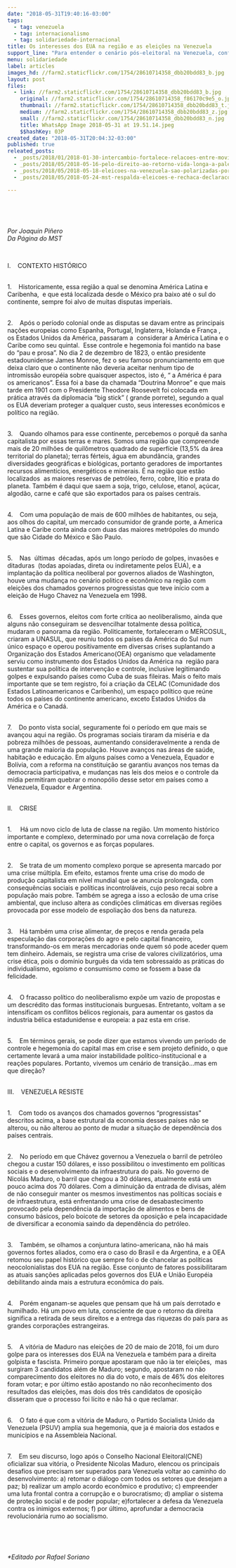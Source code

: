 ```yaml
---
date: "2018-05-31T19:40:16-03:00"
tags:
  - tag: venezuela
  - tag: internacionalismo
  - tag: solidariedade-internacional
title: Os interesses dos EUA na região e as eleições na Venezuela
support_line: "Para entender o cenário pós-eleitoral na Venezuela, confira o diário de bordo e análise de nosso militante que acompanhou de perto o processo."
menu: solidariedade
label: articles
images_hd: //farm2.staticflickr.com/1754/28610714358_dbb20bdd83_b.jpg
layout: post
files:
  - link: //farm2.staticflickr.com/1754/28610714358_dbb20bdd83_b.jpg
    original: //farm2.staticflickr.com/1754/28610714358_f86170c9e5_o.jpg
    thumbnail: //farm2.staticflickr.com/1754/28610714358_dbb20bdd83_t.jpg
    medium: //farm2.staticflickr.com/1754/28610714358_dbb20bdd83_z.jpg
    small: //farm2.staticflickr.com/1754/28610714358_dbb20bdd83_n.jpg
    title: WhatsApp Image 2018-05-31 at 19.51.14.jpeg
    $$hashKey: 03P
created_date: "2018-05-31T20:04:32-03:00"
published: true
releated_posts:
  - _posts/2018/01/2018-01-30-intercambio-fortalece-relacoes-entre-movimentos-populares-do-brasil-e-da-argentina.md
  - _posts/2018/05/2018-05-16-pelo-direito-ao-retorno-vida-longa-a-palestina.md
  - _posts/2018/05/2018-05-18-eleicoes-na-venezuela-sao-polarizadas-por-debate-economico-saiba-o-que-esta-em-jogo.md
  - _posts/2018/05/2018-05-24-mst-respalda-eleicoes-e-rechaca-declaracoes-contrarias-a-revolucao-bolivariana.md

---
```

<p>&nbsp;</p>

<p>&nbsp;</p>

<p><em>Por Joaquin Pi&ntilde;ero<br />
Da P&aacute;gina do MST</em></p>

<p>&nbsp;</p>

<p>I.&nbsp;&nbsp; &nbsp;CONTEXTO HIST&Oacute;RICO</p>

<p><br />
1.&nbsp;&nbsp; &nbsp;Historicamente, essa regi&atilde;o a qual se denomina Am&eacute;rica Latina e Caribenha,&nbsp; e que est&aacute; localizada desde o M&eacute;xico pra baixo at&eacute; o sul do continente, sempre foi alvo de muitas disputas imperiais.</p>

<p><br />
2.&nbsp;&nbsp; &nbsp;Ap&oacute;s o per&iacute;odo colonial onde as disputas se davam entre as principais na&ccedil;&otilde;es europeias como Espanha, Portugal, Inglaterra, Holanda e Fran&ccedil;a , os Estados Unidos da Am&eacute;rica, passaram a&nbsp; considerar a Am&eacute;rica Latina e o Caribe como seu quintal.&nbsp; Esse controle e hegemonia foi mantido na base do &ldquo;pau e prosa&rdquo;. No dia 2 de dezembro de 1823, o ent&atilde;o presidente estadounidense James Monroe, fez o seu famoso pronunciamento em que deixa claro que o continente n&atilde;o deveria aceitar nenhum tipo de intromiss&atilde;o europ&eacute;ia sobre quaisquer aspectos, isto &eacute;, &ldquo; a Am&eacute;rica &eacute; para os americanos&rdquo;. Essa foi a base da chamada &ldquo;Doutrina Monroe&rdquo; e que mais tarde em 1901 com o Presidente Theodore Roosevelt foi colocada em pr&aacute;tica atrav&eacute;s da diplomacia &ldquo;big stick&rdquo; ( grande porrete), segundo a qual os EUA deveriam proteger a qualquer custo, seus interesses econ&ocirc;micos e pol&iacute;tico na regi&atilde;o.</p>

<p><br />
3.&nbsp;&nbsp; &nbsp;Quando olhamos para esse continente, percebemos o porqu&ecirc; da sanha capitalista por essas terras e mares. Somos uma regi&atilde;o que compreende mais de 20 milh&otilde;es de quil&ocirc;metros quadrado de superf&iacute;cie (13,5% da &aacute;rea territorial do planeta); terras f&eacute;rteis, &aacute;gua em abund&acirc;ncia, grandes diversidades geogr&aacute;ficas e biol&oacute;gicas, portanto geradores de importantes recursos aliment&iacute;cios, energ&eacute;ticos e minerais. &Eacute; na regi&atilde;o que est&atilde;o localizados&nbsp; as maiores reservas de petr&oacute;leo, ferro, cobre, l&iacute;tio e prata do planeta. Tamb&eacute;m &eacute; daqui que saem a soja, trigo, celulose, etanol, a&ccedil;&uacute;car, algod&atilde;o, carne e caf&eacute; que s&atilde;o exportados para os pa&iacute;ses centrais.</p>

<p><br />
4.&nbsp;&nbsp; &nbsp;Com uma popula&ccedil;&atilde;o de mais de 600 milh&otilde;es de habitantes, ou seja, aos olhos do capital, um mercado consumidor de grande porte, a America Latina e Caribe conta ainda com duas das maiores metr&oacute;poles do mundo que s&atilde;o Cidade do M&eacute;xico e S&atilde;o Paulo.</p>

<p><br />
5.&nbsp;&nbsp; &nbsp;Nas&nbsp; &uacute;ltimas&nbsp; d&eacute;cadas, ap&oacute;s um longo per&iacute;odo de golpes, invas&otilde;es e ditaduras&nbsp; (todas apoiadas, direta ou indiretamente pelos EUA), e a implanta&ccedil;&atilde;o da pol&iacute;tica neoliberal por governos aliados de Washington, houve uma mudan&ccedil;a no cen&aacute;rio politico e econ&ocirc;mico na regi&atilde;o com elei&ccedil;&otilde;es dos chamados governos progressistas que teve in&iacute;cio com a elei&ccedil;&atilde;o de Hugo Chavez na Venezuela em 1998.</p>

<p><br />
6.&nbsp;&nbsp; &nbsp;Esses governos, eleitos com forte cr&iacute;tica ao neoliberalismo, ainda que alguns n&atilde;o conseguiram se desvencilhar totalmente dessa pol&iacute;tica, mudaram o panorama da regi&atilde;o. Politicamente, fortaleceram o MERCOSUL, criaram a UNASUL, que reuniu todos os pa&iacute;ses da Am&eacute;rica do Sul num &uacute;nico espa&ccedil;o e operou positivamente em diversas crises suplantando a&nbsp; Organiza&ccedil;&atilde;o dos Estados Americano(OEA) organismo que veladamente serviu como instrumento dos Estados Unidos da Am&eacute;rica na&nbsp; regi&atilde;o para sustentar sua pol&iacute;tica de interven&ccedil;&atilde;o e controle, inclusive legitimando golpes e expulsando pa&iacute;ses como Cuba de suas fileiras. Mais o feito mais importante que se tem registro, foi a cria&ccedil;&atilde;o da CELAC (Comunidade dos Estados Latinoamericanos e Caribenho), um espa&ccedil;o pol&iacute;tico que re&uacute;ne todos os pa&iacute;ses do continente americano, exceto Estados Unidos da Am&eacute;rica e o Canad&aacute;.</p>

<p><br />
7.&nbsp;&nbsp; &nbsp;Do ponto vista social, seguramente foi o per&iacute;odo em que mais se avan&ccedil;ou aqui na regi&atilde;o. Os programas sociais tiraram da mis&eacute;ria e da pobreza milh&otilde;es de pessoas, aumentando consideravelmente a renda de uma grande maioria da popula&ccedil;&atilde;o. Houve avan&ccedil;os nas &aacute;reas de sa&uacute;de, habita&ccedil;&atilde;o e educa&ccedil;&atilde;o. Em alguns pa&iacute;ses como a Venezuela, Equador e Bol&iacute;via, com a reforma na constitui&ccedil;&atilde;o se garantiu avan&ccedil;os nos temas da democracia participativa, e mudan&ccedil;as nas leis dos meios e o controle da m&iacute;dia permitiram quebrar o monop&oacute;lio desse setor em pa&iacute;ses como a Venezuela, Equador e Argentina.</p>

<p><br />
II.&nbsp;&nbsp; &nbsp;CRISE</p>

<p><br />
1.&nbsp;&nbsp; &nbsp; H&aacute; um novo ciclo de luta de classe na regi&atilde;o. Um momento hist&oacute;rico importante e complexo, determinado por uma nova correla&ccedil;&atilde;o de for&ccedil;a entre o capital, os governos e as for&ccedil;as populares.</p>

<p><br />
2.&nbsp;&nbsp; &nbsp;Se trata de um momento complexo porque se apresenta marcado por uma crise m&uacute;ltipla. Em efeito, estamos frente uma crise do modo de produ&ccedil;&atilde;o capitalista em n&iacute;vel mundial que se anuncia prolongada, com consequ&ecirc;ncias sociais e pol&iacute;ticas incontrol&aacute;veis, cujo peso recai sobre a popula&ccedil;&atilde;o mais pobre. Tamb&eacute;m se agrega a isso a eclos&atilde;o de uma crise ambiental, que incluso altera as condi&ccedil;&otilde;es clim&aacute;ticas em diversas regi&otilde;es provocada por esse modelo de espolia&ccedil;&atilde;o dos bens da natureza.</p>

<p><br />
3.&nbsp;&nbsp; &nbsp;H&aacute; tamb&eacute;m uma crise alimentar, de pre&ccedil;os e renda gerada pela especula&ccedil;&atilde;o das corpora&ccedil;&otilde;es do agro e pelo capital financeiro, transformando-os em meras mercadorias onde quem s&oacute; pode aceder quem tem dinheiro. Ademais, se registra uma crise de valores civilizat&oacute;rios, uma crise &eacute;tica, pois o dom&iacute;nio burgu&ecirc;s da vida tem sobressa&iacute;do as pr&aacute;ticas do individualismo, ego&iacute;smo e consumismo como se fossem a base da felicidade.</p>

<p><br />
4.&nbsp;&nbsp; &nbsp;O fracasso pol&iacute;tico do neoliberalismo exp&otilde;e um vazio de propostas e um descr&eacute;dito das formas institucionais burguesas. Entretanto, voltam a se intensificam os conflitos b&eacute;licos regionais, para aumentar os gastos da industria b&eacute;lica estadunidense e europeia: a paz esta em crise.</p>

<p><br />
5.&nbsp;&nbsp; &nbsp;Em t&eacute;rminos gerais, se pode dizer que estamos vivendo um per&iacute;odo de controle e hegemonia do capital mas em crise e sem projeto definido, o que certamente levar&aacute; a uma maior instabilidade pol&iacute;tico-institucional e a rea&ccedil;&otilde;es populares. Portanto, vivemos um cen&aacute;rio de transi&ccedil;&atilde;o...mas em que dire&ccedil;&atilde;o?</p>

<p><br />
III.&nbsp;&nbsp; &nbsp;VENEZUELA RESISTE</p>

<p><br />
1.&nbsp;&nbsp; &nbsp;Com todo os avan&ccedil;os dos chamados governos &ldquo;progressistas&rdquo; descritos acima, a base estrutural da economia desses pa&iacute;ses n&atilde;o se alterou, ou n&atilde;o alterou ao ponto de mudar a situa&ccedil;&atilde;o de depend&ecirc;ncia dos pa&iacute;ses centrais.</p>

<p><br />
2.&nbsp;&nbsp; &nbsp;No per&iacute;odo em que Ch&aacute;vez governou a Venezuela o barril de petr&oacute;leo chegou a custar 150 d&oacute;lares, e isso possibilitou o investimento em pol&iacute;ticas sociais e o desenvolvimento da infraestrutura do pa&iacute;s. No governo de Nicol&aacute;s Maduro, o barril que chegou a 30 d&oacute;lares, atualmente est&aacute; um pouco acima dos 70 d&oacute;lares. Com a diminui&ccedil;&atilde;o da entrada de divisas, al&eacute;m de n&atilde;o conseguir manter os mesmos investimentos nas pol&iacute;ticas sociais e de infraestrutura, est&aacute; enfrentando uma crise de desabastecimento provocado pela depend&ecirc;ncia da importa&ccedil;&atilde;o de alimentos e bens de consumo b&aacute;sicos, pelo boicote de setores da oposi&ccedil;&atilde;o e pela incapacidade de diversificar a economia saindo da depend&ecirc;ncia do petr&oacute;leo.</p>

<p><br />
3.&nbsp;&nbsp; &nbsp;Tamb&eacute;m, se olhamos a conjuntura latino-americana, n&atilde;o h&aacute; mais governos fortes aliados, como era o caso do Brasil e da Argentina, e a OEA retomou seu papel hist&oacute;rico que sempre foi o de chancelar as pol&iacute;ticas neocolonialistas dos EUA na regi&atilde;o. Esse conjunto de fatores possibilitaram as atuais san&ccedil;&otilde;es aplicadas pelos governos dos EUA e Uni&atilde;o Europ&eacute;ia debilitando ainda mais a estrutura econ&ocirc;mica do pa&iacute;s.</p>

<p><br />
4.&nbsp;&nbsp; &nbsp;Por&eacute;m enganam-se aqueles que pensam que h&aacute; um pa&iacute;s derrotado e humilhado. H&aacute; um povo em luta, consciente de que o retorno da direita significa a retirada de seus direitos e a entrega das riquezas do pa&iacute;s para as grandes corpora&ccedil;&otilde;es estrangeiras.</p>

<p><br />
5.&nbsp;&nbsp; &nbsp;A vit&oacute;ria de Maduro nas elei&ccedil;&otilde;es de 20 de maio de 2018, foi um duro golpe para os interesses dos EUA na Venezuela e tamb&eacute;m para a direita golpista e fascista. Primeiro porque apostaram que n&atilde;o ia ter elei&ccedil;&otilde;es,&nbsp; mas surgiram 3 candidatos al&eacute;m de Maduro; segundo, apostaram no n&atilde;o comparecimento dos eleitores no dia do voto, e mais de 46% dos eleitores foram votar; e por &uacute;ltimo est&atilde;o apostando no n&atilde;o reconhecimento dos resultados das elei&ccedil;&otilde;es, mas dois dos tr&ecirc;s candidatos de oposi&ccedil;&atilde;o disseram que o processo foi l&iacute;cito e n&atilde;o h&aacute; o que reclamar.</p>

<p><br />
6.&nbsp;&nbsp; &nbsp;O fato &eacute; que com a vit&oacute;ria de Maduro, o Partido Socialista Unido da Venezuela (PSUV) amplia sua hegemonia, que ja &eacute; maioria dos estados e munic&iacute;pios e na Assembleia Nacional.</p>

<p><br />
7.&nbsp;&nbsp; &nbsp;Em seu discurso, logo ap&oacute;s o Conselho Nacional Eleitoral(CNE) oficializar sua vit&oacute;ria, o Presidente Nicolas Maduro, elencou os principais desafios que precisam ser superados para Venezuela voltar ao caminho do desenvolvimento: a) retomar o di&aacute;logo com todos os setores que desejam a paz; b) realizar um amplo acordo econ&ocirc;mico e produtivo; c) empreender uma luta frontal contra a corrup&ccedil;&atilde;o e o burocratismo; d) ampliar o sistema de prote&ccedil;&atilde;o social e de poder popular; e)fortalecer a defesa da Venezuela contra os inimigos externos; f) por &uacute;ltimo, aprofundar a democracia revolucion&aacute;ria rumo ao socialismo.</p>

<p>&nbsp;</p>

<p>&nbsp;</p>

<p><em>*Editado por Rafael Soriano</em></p>
